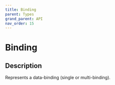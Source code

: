 ```yaml
---
title: Binding
parent: Types
grand_parent: API
nav_order: 15
---
```


# Binding

## Description

Represents a data-binding (single or multi-binding).
